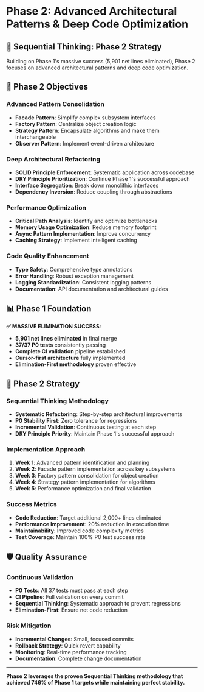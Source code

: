 # Phase 2: Advanced Architectural Patterns & Deep Code Optimization

## 🧠 Sequential Thinking: Phase 2 Strategy

Building on Phase 1's massive success (5,901 net lines eliminated), Phase 2 focuses on advanced architectural patterns and deep code optimization.

## 🎯 Phase 2 Objectives

### **Advanced Pattern Consolidation**
- **Facade Pattern**: Simplify complex subsystem interfaces
- **Factory Pattern**: Centralize object creation logic
- **Strategy Pattern**: Encapsulate algorithms and make them interchangeable
- **Observer Pattern**: Implement event-driven architecture

### **Deep Architectural Refactoring**
- **SOLID Principle Enforcement**: Systematic application across codebase
- **DRY Principle Prioritization**: Continue Phase 1's successful approach
- **Interface Segregation**: Break down monolithic interfaces
- **Dependency Inversion**: Reduce coupling through abstractions

### **Performance Optimization**
- **Critical Path Analysis**: Identify and optimize bottlenecks
- **Memory Usage Optimization**: Reduce memory footprint
- **Async Pattern Implementation**: Improve concurrency
- **Caching Strategy**: Implement intelligent caching

### **Code Quality Enhancement**
- **Type Safety**: Comprehensive type annotations
- **Error Handling**: Robust exception management
- **Logging Standardization**: Consistent logging patterns
- **Documentation**: API documentation and architectural guides

## 📊 Phase 1 Foundation

**✅ MASSIVE ELIMINATION SUCCESS**:
- **5,901 net lines eliminated** in final merge
- **37/37 P0 tests** consistently passing
- **Complete CI validation** pipeline established
- **Cursor-first architecture** fully implemented
- **Elimination-First methodology** proven effective

## 🚀 Phase 2 Strategy

### **Sequential Thinking Methodology**
- **Systematic Refactoring**: Step-by-step architectural improvements
- **P0 Stability First**: Zero tolerance for regressions
- **Incremental Validation**: Continuous testing at each step
- **DRY Principle Priority**: Maintain Phase 1's successful approach

### **Implementation Approach**
1. **Week 1**: Advanced pattern identification and planning
2. **Week 2**: Facade pattern implementation across key subsystems
3. **Week 3**: Factory pattern consolidation for object creation
4. **Week 4**: Strategy pattern implementation for algorithms
5. **Week 5**: Performance optimization and final validation

### **Success Metrics**
- **Code Reduction**: Target additional 2,000+ lines eliminated
- **Performance Improvement**: 20% reduction in execution time
- **Maintainability**: Improved code complexity metrics
- **Test Coverage**: Maintain 100% P0 test success rate

## 🛡️ Quality Assurance

### **Continuous Validation**
- **P0 Tests**: All 37 tests must pass at each step
- **CI Pipeline**: Full validation on every commit
- **Sequential Thinking**: Systematic approach to prevent regressions
- **Elimination-First**: Ensure net code reduction

### **Risk Mitigation**
- **Incremental Changes**: Small, focused commits
- **Rollback Strategy**: Quick revert capability
- **Monitoring**: Real-time performance tracking
- **Documentation**: Complete change documentation

---

**Phase 2 leverages the proven Sequential Thinking methodology that achieved 746% of Phase 1 targets while maintaining perfect stability.**

